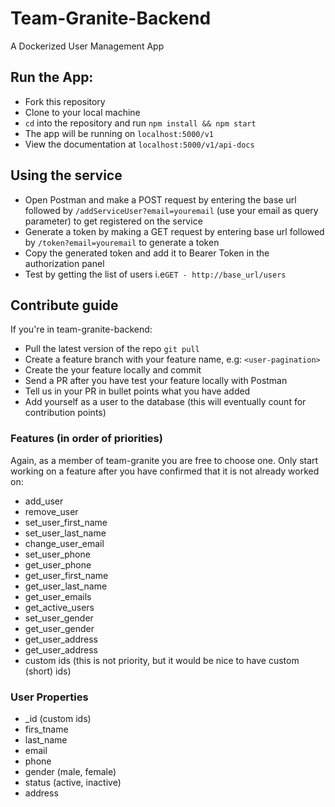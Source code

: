 # Team-Granite-Backend

A Dockerized User Management App

## Run the App:

- Fork this repository
- Clone to your local machine
- `cd` into the repository and run `npm install && npm start`
- The app will be running on `localhost:5000/v1`
- View the documentation at `localhost:5000/v1/api-docs`

## Using the service

- Open Postman and make a POST request by entering the base url followed by `/addServiceUser?email=youremail` (use your email as query parameter) to get registered on the service
- Generate a token by making a GET request by entering base url followed by `/token?email=youremail` to generate a token
- Copy the generated token and add it to Bearer Token in the authorization panel
- Test by getting the list of users i.e`GET - http://base_url/users`

## Contribute guide

If you're in team-granite-backend:

- Pull the latest version of the repo `git pull`
- Create a feature branch with your feature name, e.g: `<user-pagination>`
- Create the your feature locally and commit
- Send a PR after you have test your feature locally with Postman
- Tell us in your PR in bullet points what you have added
- Add yourself as a user to the database (this will eventually count for contribution points)

### Features (in order of priorities)

Again, as a member of team-granite you are free to choose one. Only start working on a feature after you have confirmed that it is not already worked on:

- add_user
- remove_user
- set_user_first_name
- set_user_last_name
- change_user_email
- set_user_phone
- get_user_phone
- get_user_first_name
- get_user_last_name
- get_user_emails
- get_active_users
- set_user_gender
- get_user_gender
- get_user_address
- get_user_address
- custom ids (this is not priority, but it would be nice to have custom (short) ids)

### User Properties

- \_id (custom ids)
- firs_tname
- last_name
- email
- phone
- gender (male, female)
- status (active, inactive)
- address
